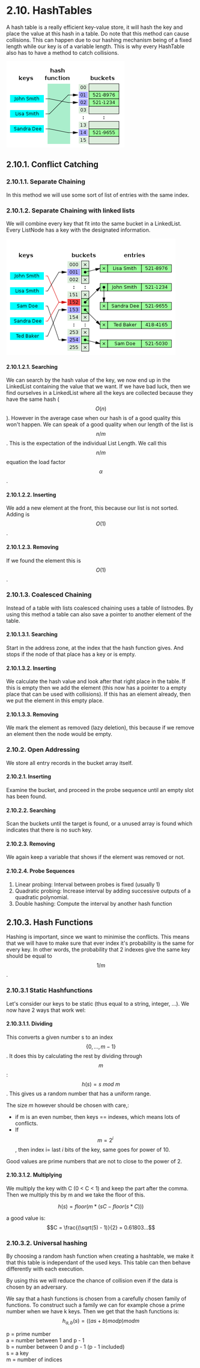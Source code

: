 # 2.10. HashTables
A hash table is a really efficient key-value store, it will hash the key and place the value at this hash in a table. Do note that this method can cause collisions. This can happen due to our hashing mechanism being of a fixed length while our key is of a variable length. This is why every HashTable also has to have a method to catch collisions.


![](315px-Hash_table_3_1_1_0_1_0_0_SP.svg.png)

## 2.10.1. Conflict Catching
### 2.10.1.1. Separate Chaining
In this method we will use some sort of list of entries with the same index.

### 2.10.1.2. Separate Chaining with linked lists
We will combine every key that fit into the same bucket in a LinkedList. Every ListNode has a key with the designated information.

![](450px-Hash_table_5_0_1_1_1_1_1_LL.svg.png)

#### 2.10.1.2.1. Searching
We can search by the hash value of the key, we now end up in the LinkedList containing the value that we want. If we have bad luck, then we find ourselves in a LinkedList where all the keys are collected because they have the same hash ($$O(n)$$). However in the average case when our hash is of a good quality this won't happen. We can speak of a good quality when our length of the list is $$n/m$$. This is the expectation of the individual List Length. We call this $$n/m$$ equation the load factor $$\alpha$$.

#### 2.10.1.2.2. Inserting
We add a new element at the front, this because our list is not sorted. Adding is $$O(1)$$.

#### 2.10.1.2.3. Removing
If we found the element this is $$O(1)$$.

### 2.10.1.3. Coalesced Chaining
Instead of a table with lists coalesced chaining uses a table of listnodes. By using this method a table can also save a pointer to another element of the table.

#### 2.10.1.3.1. Searching
Start in the address zone, at the index that the hash function gives. And stops if the node of that place has a key or is empty.

#### 2.10.1.3.2. Inserting
We calculate the hash value and look after that right place in the table. If this is empty then we add the element (this now has a pointer to a empty place that can be used with collisions). If this has an element already, then we put the element in this empty place.

#### 2.10.1.3.3. Removing
We mark the element as removed (lazy deletion), this because if we remove an element then the node would be empty.

### 2.10.2. Open Addressing
We store all entry records in the bucket array itself.

#### 2.10.2.1. Inserting
Examine the bucket, and proceed in the probe sequence until an empty slot has been found.

#### 2.10.2.2. Searching
Scan the buckets until the target is found, or a unused array is found which indicates that there is no such key.

#### 2.10.2.3. Removing
We again keep a variable that shows if the element was removed or not.

#### 2.10.2.4. Probe Sequences
1. Linear probing: Interval between probes is fixed (usually 1)
2. Quadratic probing: Increase interval by adding successive outputs of a quadratic polynomial.
3. Double hashing: Compute the interval by another hash function

## 2.10.3. Hash Functions
Hashing is important, since we want to minimise the conflicts. This means that we will have to make sure that ever index it's probability is the same for every key. In other words, the probability that 2 indexes give the same key should be equal to $$1/m$$.

### 2.10.3.1 Static Hashfunctions
Let's consider our keys to be static (thus equal to a string, integer, ...). We now have 2 ways that work wel:

#### 2.10.3.1.1. Dividing
This converts a given number s to an index $$\{0, ..., m - 1\}$$. It does this by calculating the rest by dividing through $$m$$: $$h(s) = s\ mod\ m$$. This gives us a random number that has a uniform range.

The size *m* however should be chosen with care,:

* if m is an even number, then keys == indexes, which means lots of conflicts.
* If $$m = 2^i$$, then index i= last *i* bits of the key, same goes for power of 10.

Good values are prime numbers that are not to close to the power of 2.

#### 2.10.3.1.2. Multiplying
We multiply the key with C (0 < C < 1) and keep the part after the comma. Then we multiply this by m and we take the floor of this.

$$h(s) = floor(m * (sC - floor(s * C)))$$

a  good value is: $$C = \frac{(\sqrt(5) - 1)}{2} = 0.61803...$$

### 2.10.3.2. Universal hashing
By choosing a random hash function when creating a hashtable, we make it that this table is independant of the used keys. This table can then behave differently with each execution.

By using this we will reduce the chance of collision even if the data is chosen by an adversary.

We say that a hash functions is chosen from a carefully chosen family of functions. To construct such a family we can for example chose a prime number when we have k keys. Then we get that the hash functions is: $$h_{a,b}(s) = ((as + b) mod p) mod m$$

p = prime number<br />
a = number between 1 and p - 1<br />
b = number between 0 and p - 1 (p - 1 included)<br />
s = a key<br />
m = number of indices

